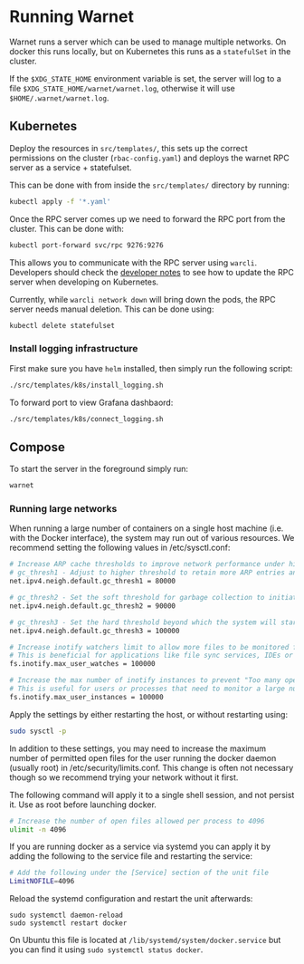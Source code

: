 # Running Warnet

Warnet runs a server which can be used to manage multiple networks. On docker
this runs locally, but on Kubernetes this runs as a `statefulSet` in the
cluster.

If the `$XDG_STATE_HOME` environment variable is set, the server will log to
a file `$XDG_STATE_HOME/warnet/warnet.log`, otherwise it will use `$HOME/.warnet/warnet.log`.

## Kubernetes

Deploy the resources in `src/templates/`, this sets up the correct permissions on the cluster (`rbac-config.yaml`) and deploys the warnet RPC server as a service + statefulset.

This can be done with from inside the `src/templates/` directory by running:

```bash
kubectl apply -f '*.yaml'
```

Once the RPC server comes up we need to forward the RPC port from the cluster.
This can be done with:

```bash
kubectl port-forward svc/rpc 9276:9276
```

This allows you to communicate with the RPC server using `warcli`. Developers
should check the [developer notes](developer-notes.md) to see how to
update the RPC server when developing on Kubernetes.

Currently, while `warcli network down` will bring down the pods, the RPC server needs manual deletion.
This can be done using:

```bash
kubectl delete statefulset
```

### Install logging infrastructure

First make sure you have `helm` installed, then simply run the following script:

```bash
./src/templates/k8s/install_logging.sh
```

To forward port to view Grafana dashbaord:

```bash
./src/templates/k8s/connect_logging.sh
```

## Compose

To start the server in the foreground simply run:

```bash
warnet
```

### Running large networks

When running a large number of containers on a single host machine (i.e. with the Docker interface), the system may run out of various resources.
We recommend setting the following values in /etc/sysctl.conf:

```sh
# Increase ARP cache thresholds to improve network performance under high load
# gc_thresh1 - Adjust to higher threshold to retain more ARP entries and avoid cache overflow
net.ipv4.neigh.default.gc_thresh1 = 80000

# gc_thresh2 - Set the soft threshold for garbage collection to initiate ARP entry clean up
net.ipv4.neigh.default.gc_thresh2 = 90000

# gc_thresh3 - Set the hard threshold beyond which the system will start to drop ARP entries
net.ipv4.neigh.default.gc_thresh3 = 100000

# Increase inotify watchers limit to allow more files to be monitored for changes
# This is beneficial for applications like file sync services, IDEs or web development servers
fs.inotify.max_user_watches = 100000

# Increase the max number of inotify instances to prevent "Too many open files" error
# This is useful for users or processes that need to monitor a large number of file systems or directories simultaneously.
fs.inotify.max_user_instances = 100000

```

Apply the settings by either restarting the host, or without restarting using:

```sh
sudo sysctl -p
```

In addition to these settings, you may need to increase the maximum number of permitted open files for the user running the docker daemon (usually root) in /etc/security/limits.conf.
This change is often not necessary though so we recommend trying your network without it first.

The following command will apply it to a single shell session, and not persist it.
Use as root before launching docker.

```sh
# Increase the number of open files allowed per process to 4096
ulimit -n 4096
```

If you are running docker as a service via systemd you can apply it by adding the following to the service file and restarting the service:

```sh
# Add the following under the [Service] section of the unit file
LimitNOFILE=4096
```

Reload the systemd configuration and restart the unit afterwards:

```
sudo systemctl daemon-reload
sudo systemctl restart docker
```

On Ubuntu this file is located at `/lib/systemd/system/docker.service` but you can find it using `sudo systemctl status docker`.
